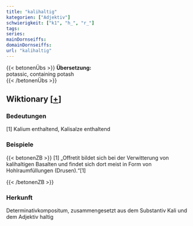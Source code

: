 ```yaml
---
title: "kalihaltig"
kategorien: ["Adjektiv"]
schwierigkeit: ["k1", "h_", "r_"]
tags:
series:
mainDornseiffs:
domainDornseiffs:
url: "kalihaltig"
---
```


{{< betonenÜbs >}}
**Übersetzung:**  
potassic, containing potash  
{{< /betonenÜbs >}}

## Wiktionary [[+](https://de.wiktionary.org/wiki/kalihaltig)]

### Bedeutungen
[1] Kalium enthaltend, Kalisalze enthaltend  

### Beispiele
{{< betonenZB >}}
[1] „Offretit bildet sich bei der Verwitterung von kalihaltigen Basalten und findet sich dort meist in Form von Hohlraumfüllungen (Drusen).“[1]  

{{< /betonenZB >}}
### Herkunft
Determinativkompositum, zusammengesetzt aus dem Substantiv Kali und dem Adjektiv haltig  


